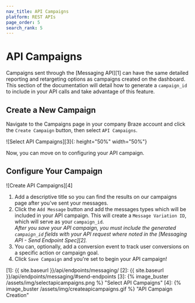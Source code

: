```yaml
---
nav_title: API Campaigns
platform: REST APIs
page_order: 5
search_rank: 5
---
```

# API Campaigns
Campaigns sent through the [Messaging API][1] can have the same detailed reporting and retargeting options as campaigns created on the dashboard. This section of the documentation will detail how to generate a `campaign_id` to include in your API calls and take advantage of this feature.

## Create a New Campaign
Navigate to the Campaigns page in your company Braze account and click the `Create Campaign` button, then select `API Campaigns`.

![Select API Campaigns][3]{: height="50%" width="50%"}

Now, you can move on to configuring your API campaign.

## Configure Your Campaign

![Create API Campaigns][4]

1. Add a descriptive title so you can find the results on our campaigns page after you've sent your messages.
2. Click the `Add Message` button and add the messages types which will be included in your API campaign. This will create a `Message Variation ID`, which will serve as your `campaign_id`. <br> _After you save your API campaign, you must include the generated `campaign_id` fields with your API request where noted in the [Messaging API - Send Endpoint Spec][2]._
3. You can, optionally, add a conversion event to track user conversions on a specific action or campaign goal.
4. Click `Save Campaign` and you're set to begin your API campaign!

[1]: {{ site.baseurl }}/api/endpoints/messaging/
[2]: {{ site.baseurl }}/api/endpoints/messaging/#send-endpoints
[3]: {% image_buster /assets/img/selectapicampaigns.png %} "Select API Campaigns"
[4]: {% image_buster /assets/img/createapicampaigns.gif %} "API Campaign Creation"
